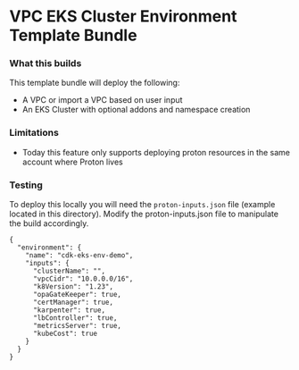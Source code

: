 # VPC EKS Cluster Environment Template Bundle

### What this builds

This template bundle will deploy the following:

- A VPC or import a VPC based on user input
- An EKS Cluster with optional addons and namespace creation

### Limitations

- Today this feature only supports deploying proton resources in the same account where Proton lives

### Testing

To deploy this locally you will need the `proton-inputs.json` file (example located in this directory).
Modify the proton-inputs.json file to manipulate the build accordingly.

```
{
  "environment": {
    "name": "cdk-eks-env-demo",
    "inputs": {
      "clusterName": "",
      "vpcCidr": "10.0.0.0/16",
      "k8Version": "1.23",
      "opaGateKeeper": true,
      "certManager": true,
      "karpenter": true,
      "lbController": true,
      "metricsServer": true,
      "kubeCost": true
    }
  }
}

```
